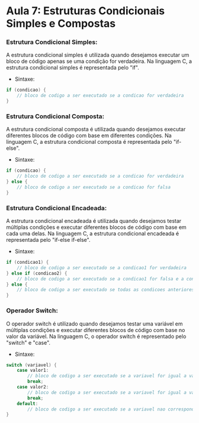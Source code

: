 # Aula 7: Estruturas Condicionais Simples e Compostas

### Estrutura Condicional Simples:

A estrutura condicional simples é utilizada quando desejamos executar um bloco de código apenas se uma condição for verdadeira.
Na linguagem C, a estrutura condicional simples é representada pelo "if".
- Sintaxe:
``` C
if (condicao) {
    // bloco de codigo a ser executado se a condicao for verdadeira
}
```

### Estrutura Condicional Composta:

A estrutura condicional composta é utilizada quando desejamos executar diferentes blocos de código com base em diferentes condições.
Na linguagem C, a estrutura condicional composta é representada pelo "if-else".
- Sintaxe:

``` C
if (condicao) {
    // bloco de codigo a ser executado se a condicao for verdadeira
} else {
    // bloco de codigo a ser executado se a condicao for falsa
}
```
### Estrutura Condicional Encadeada:

A estrutura condicional encadeada é utilizada quando desejamos testar múltiplas condições e executar diferentes blocos de código com base em cada uma delas.
Na linguagem C, a estrutura condicional encadeada é representada pelo "if-else if-else".
- Sintaxe:
```C
if (condicao1) {
    // bloco de codigo a ser executado se a condicao1 for verdadeira
} else if (condicao2) {
    // bloco de codigo a ser executado se a condicao1 for falsa e a condicao2 for verdadeira
} else {
    // bloco de codigo a ser executado se todas as condicoes anteriores forem falsas
}
```
### Operador Switch:

O operador switch é utilizado quando desejamos testar uma variável em múltiplas condições e executar diferentes blocos de código com base no valor da variável.
Na linguagem C, o operador switch é representado pelo "switch" e "case".
- Sintaxe:
```C
switch (variavel) {
    case valor1:
        // bloco de codigo a ser executado se a variavel for igual a valor1
        break;
    case valor2:
        // bloco de codigo a ser executado se a variavel for igual a valor2
        break;
    default:
        // bloco de codigo a ser executado se a variavel nao corresponder a nenhum dos valores anteriores
}
```
